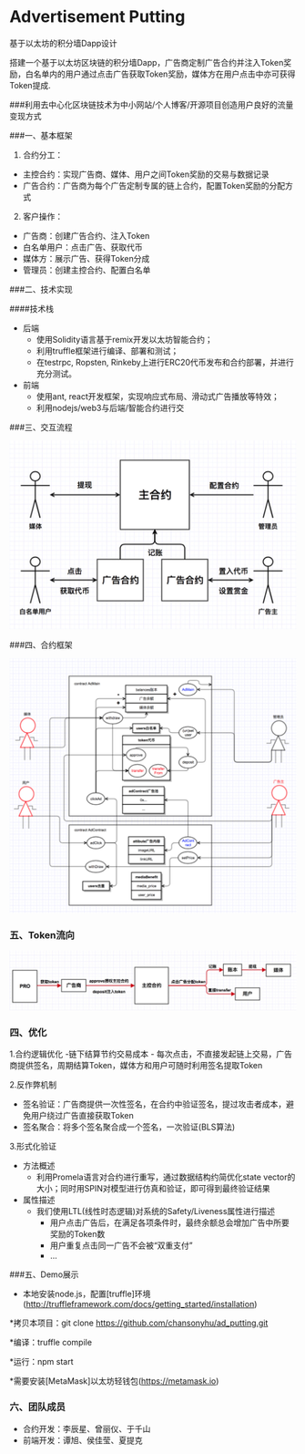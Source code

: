 # Advertisement Putting
基于以太坊的积分墙Dapp设计

搭建一个基于以太坊区块链的积分墙Dapp，广告商定制广告合约并注入Token奖励，白名单内的用户通过点击广告获取Token奖励，媒体方在用户点击中亦可获得Token提成.

###利用去中心化区块链技术为中小网站/个人博客/开源项目创造用户良好的流量变现方式

###一、基本框架
1. 合约分工：
  - 主控合约：实现广告商、媒体、用户之间Token奖励的交易与数据记录
  - 广告合约：广告商为每个广告定制专属的链上合约，配置Token奖励的分配方式
2. 客户操作：
  - 广告商：创建广告合约、注入Token
  - 白名单用户：点击广告、获取代币
  - 媒体方：展示广告、获得Token分成
  - 管理员：创建主控合约、配置白名单

###二、技术实现

####技术栈
   - 后端
     - 使用Solidity语言基于remix开发以太坊智能合约；
     - 利用truffle框架进行编译、部署和测试；
     - 在testrpc, Ropsten, Rinkeby上进行ERC20代币发布和合约部署，并进行充分测试。
   - 前端
     - 使用ant, react开发框架，实现响应式布局、滑动式广告播放等特效；
     - 利用nodejs/web3与后端/智能合约进行交

###三、交互流程

![flow3](flow3.jpeg)

###四、合约框架

![flow2](flow2.png)

### 五、Token流向

![flow1](flow1.jpeg)

### 四、优化

1.合约逻辑优化
  -链下结算节约交易成本
    - 每次点击，不直接发起链上交易，广告商提供签名，周期结算Token，媒体方和用户可随时利用签名提取Token

2.反作弊机制
  - 签名验证：广告商提供一次性签名，在合约中验证签名，提过攻击者成本，避免用户绕过广告直接获取Token
  - 签名聚合：将多个签名聚合成一个签名，一次验证(BLS算法)

3.形式化验证
  - 方法概述
    - 利用Promela语言对合约进行重写，通过数据结构约简优化state vector的大小；同时用SPIN对模型进行仿真和验证，即可得到最终验证结果
  - 属性描述
    - 我们使用LTL(线性时态逻辑)对系统的Safety/Liveness属性进行描述
      - 用户点击广告后，在满足各项条件时，最终余额总会增加广告中所要奖励的Token数
      - 用户重复点击同一广告不会被“双重支付”
      - ...

###五、Demo展示

* 本地安装node.js，配置[truffle]环境(http://truffleframework.com/docs/getting_started/installation)

*拷贝本项目：git clone https://github.com/chansonyhu/ad_putting.git

*编译：truffle compile

*运行：npm start

*需要安装[MetaMask]以太坊轻钱包(https://metamask.io)


### 六、团队成员

- 合约开发：李辰星、曾丽仪、于千山
- 前端开发：谭旭、侯佳莹、夏提克

